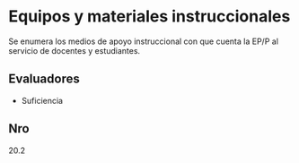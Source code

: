# Equipos y materiales instruccionales

Se enumera los medios de apoyo instruccional con que cuenta la EP/P al servicio de docentes y estudiantes.

## Evaluadores
* Suficiencia


## Nro
20.2


